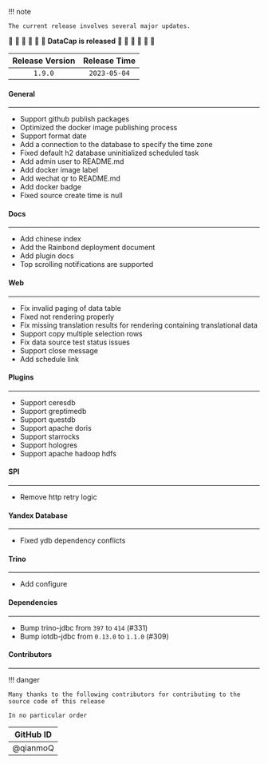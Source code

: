 !!! note

    The current release involves several major updates.

:tada: :tada: :tada: :tada: :tada: :tada: **DataCap is released** :tada: :tada: :tada: :tada: :tada: :tada:

| Release Version | Release Time |
|:---------------:|:------------:|
|     `1.9.0`     | `2023-05-04` |

#### General

---

- Support github publish packages
- Optimized the docker image publishing process
- Support format date
- Add a connection to the database to specify the time zone
- Fixed default h2 database uninitialized scheduled task
- Add admin user to README.md
- Add docker image label
- Add wechat qr to README.md
- Add docker badge
- Fixed source create time is null

#### Docs

---

- Add chinese index
- Add the Rainbond deployment document
- Add plugin docs
- Top scrolling notifications are supported

#### Web

---

- Fix invalid paging of data table
- Fixed not rendering properly
- Fix missing translation results for rendering containing translational data
- Support copy multiple selection rows
- Fix data source test status issues
- Support close message
- Add schedule link

#### Plugins

---

- Support ceresdb
- Support greptimedb
- Support questdb
- Support apache doris
- Support starrocks
- Support hologres
- Support apache hadoop hdfs

#### SPI

---

- Remove http retry logic

#### Yandex Database

---

- Fixed ydb dependency conflicts

#### Trino

---

- Add configure

#### Dependencies

---

- Bump trino-jdbc from `397` to `414` (#331)
- Bump iotdb-jdbc from `0.13.0` to `1.1.0` (#309)

#### Contributors

--- 

!!! danger

    Many thanks to the following contributors for contributing to the source code of this release

    In no particular order

|  GitHub ID  |
|:-----------:|
|  @qianmoQ   |
